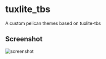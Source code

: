 # tuxlite_tbs #

A custom pelican themes based on tuxlite-tbs


## Screenshot ##

![screenshot](http://blog.wiseturtles.com/)

